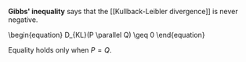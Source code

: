 **Gibbs' inequality** says that the [[Kullback-Leibler divergence]] is never negative.

\begin{equation}
D_{KL}(P \parallel Q) \geq 0
\end{equation}

Equality holds only when $P=Q$.